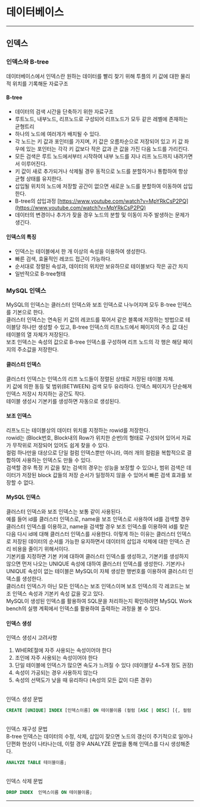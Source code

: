 # 데이터베이스

---

## 인덱스

### 인덱스와 B-tree
데이터베이스에서 인덱스란 원하는 데이터를 빨리 찾기 위해 투플의 키 값에 대한 물리적 위치를 기록해둔 자료구조

#### B-tree
- 데이터의 검색 시간을 단축하기 위한 자료구조 
- 루트노드, 내부노드, 리프노드로 구성되어 리프노드가 모두 같은 레벨에 존재하는 균형트리 
- 하나의 노드에 여러개가 배치될 수 있다. 
- 각 노드는 키 값과 포인터를 가지며, 키 값은 오름차순으로 저장되어 있고 키 값 좌우에 있는 포인터는 각각 키 값보다 작은 값과 큰 값을 가진 다음 노드를 가리킨다. 
- 모든 검색은 루트 노드에서부터 시작하여 내부 노드를 지나 리프 노드까지 내려가면서 이루어진다. 
- 키 값이 새로 추가되거나 삭제될 경우 동적으로 노드를 분할하거나 통합하여 항상 균형 상태를 유지한다. 
- 삽입될 위치의 노드에 저장할 공간이 없으면 새로운 노드를 분할하여 이동하여 삽입한다.
- B-tree의 삽입과정 [https://www.youtube.com/watch?v=MpYRkCsP2PQ](https://www.youtube.com/watch?v=MpYRkCsP2PQ)
- 데이터의 변경이나 추가가 잦을 경우 노드의 분할 및 이동이 자주 발생하는 문제가 생긴다.

#### 인덱스의 특징
- 인덱스는 테이블에서 한 개 이상의 속성을 이용하여 생성한다.
- 빠른 검색, 효율적인 레코드 접근이 가능하다.
- 순서대로 정렬된 속성과, 데이터의 위치만 보유하므로 테이블보다 작은 공간 차지
- 일반적으로 B-tree형태

### MySQL 인덱스
MySQL의 인덱스는 클러스터 인덱스와 보조 인덱스로 나누어지며 모두 B-tree 인덱스를 기본으로 한다. <br>
클러스터 인덱스는 연속된 키 값의 레코드를 묶어서 같은 블록에 저장하는 방법으로 테이블당 하나만 생성할 수 있고, B-tree 인덱스의 리프노드에서 페이지의 주소 값 대신 테이블의 열 자체가 저장된다. <br>
보조 인덱스는 속성의 값으로 B-tree 인덱스를 구성하며 리프 노드의 각 행은 해당 페이지의 주소값을 저장한다.

#### 클러스터 인덱스
클러스터 인덱스는 인덱스의 리프 노드들이 정렬된 상태로 저장된 테이블 자체. <br>
키 값에 의한 동등 및 범위(BETWEEN) 검색 모두 유리하다.
인덱스 페이지가 단순해져 인덱스 저장시 차지하는 공간도 작다. <br>
테이블 생성시 기본키를 생성하면 자동으로 생성된다. <br>

#### 보조 인덱스
리프노드는 테이블상의 데이터 위치를 지정하는 rowid를 저장한다. <br>
rowid는 (Block번호, Block내의 Row가 위치한 순번)의 형태로 구성되어 있어서 자료가 무작위로 저장되어 있어도 쉽게 찾을 수 있다. <br>
컬럼 하나만을 대상으로 단일 컬럼 인덱스뿐만 아니라, 여러 개의 컬럼을 복합적으로 결합하여 사용하는 인덱스도 만들 수 있다. <br>
검색할 경우 특정 키 값을 찾는 검색의 경우는 성능을 보장할 수 있으나, 범위 검색은 데이터가 저장된 block 값들의 저장 순서가 일정하지 않을 수 있어서 빠른 검색 효과를 보장할 수 없다.

#### MySQL 인덱스
클러스터 인덱스와 보조 인덱스는 보통 같이 사용된다. <br>
예를 들어 id를 클러스터 인덱스로, name을 보조 인덱스로 사용하여 id를 검색할 경우 클러스터 인덱스를 이용하고, name을 검색할 경우 보조 인덱스를 이용하여 id를 찾은 다음 다시 id에 대해 클러스터 인덱스를 사용한다. 이렇게 하는 이유는 클러스터 인덱스로 저장된 데이터의 순서를 가능한 유지하면서 데이터의 삽입과 삭제에 대한 인덱스 관리 비용을 줄이기 위해서이다. <br>
기본키를 지정하면 기본 키에 대하여 클러스터 인덱스를 생성하고, 기본키를 생성하지 않으면 먼저 나오는 UNIQUE 속성에 대하여 클러스터 인덱스를 생성한다. 기본키나 UNIQUE 속성이 없는 테이블은 MySQL이 자체 생성한 행번호를 이용하여 클러스터 인덱스를 생성한다. <br>
클러스터 인덱스가 아닌 모든 인덱스는 보조 인덱스이며 보조 인덱스의 각 레코드는 보조 인덱스 속성과 기본키 속성 값을 갖고 있다. <br>
MySQL이 생성된 인덱스를 활용하여 SQL문을 처리하는지 확인하려면 MySQL Work bench의 실행 계획에서 인덱스를 활용하여 출력하는 과정을 볼 수 있다. <br>

#### 인덱스 생성
인덱스 생성시 고려사항
1) WHERE절에 자주 사용되는 속성이어야 한다
2) 조인에 자주 사용되는 속성이어야 한다
3) 단일 테이블에 인덱스가 많으면 속도가 느려질 수 있다 (테이블당 4~5개 정도 권장)
4) 속성이 가공되는 경우 사용하지 않는다
5) 속성의 선택도가 낮을 때 유리하다 (속성의 모든 값이 다른 경우)

<br>
인덱스 생성 문법 <br>

```sql
CREATE [UNIQUE] INDEX [인덱스이름] ON 테이블이름 (컬럼 [ASC | DESC] [{, 컬럼 [ASC | DESC]} ...])[;]
```

<br>
인덱스 재구성 문법 <br>
B-tree 인덱스는 데이터의 수정, 삭제, 삽입이 잦으면 노드의 갱신이 주기적으로 일어나 단편화 현상이 나타나는데, 이럴 경우 ANALYZE 문법을 통해 인덱스를 다시 생성해준다. <br>

```sql
ANALYZE TABLE 테이블이름;
```

<br>
인덱스 삭제 문법 <br>

```sql
DROP INDEX  인덱스이름 ON 테이블이름;
```

--- 